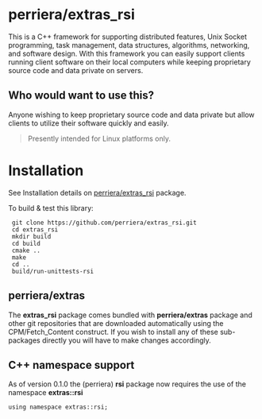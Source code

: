 # perriera/extras_rsi
This is a C++ framework for supporting distributed features, Unix Socket programming, task management, data structures, algorithms, networking, and software design. With this framework you can easily support clients running client software on their local computers while keeping proprietary source code and data private on servers.
## Who would want to use this?
Anyone wishing to keep proprietary source code and data private but allow clients to utilize their software quickly and easily. 

>
> Presently intended for Linux platforms only.
>
 # Installation
 See Installation details on  [perriera/extras_rsi](https://github.com/perriera/extras_rsi.git) package.

 To build & test this library:
  
     git clone https://github.com/perriera/extras_rsi.git
     cd extras_rsi
     mkdir build
     cd build
     cmake ..
     make
     cd ..
     build/run-unittests-rsi

## perriera/extras
The **extras_rsi** package comes bundled with **perriera/extras** package and other git repositories that are downloaded automatically using the CPM/Fetch_Content construct. If you wish to install any of these sub-packages directly you will have to make changes accordingly.
    
## C++ namespace support
As of version 0.1.0 the (perriera) **rsi** package now requires the use of the namespace **extras::rsi**

    using namespace extras::rsi;


